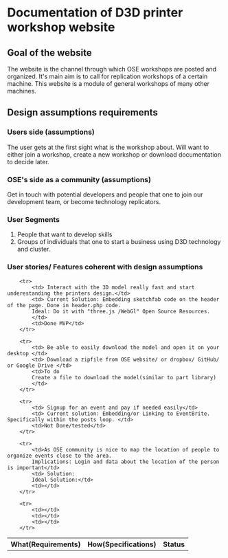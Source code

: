 # Documentation of D3D printer workshop website
## Goal of the website
The website is the channel  through which OSE workshops are posted and organized.
It's main aim is to call for replication workshops of a certain machine.
This website is a module of general workshops of many other machines.
## Design assumptions requirements
### Users side (assumptions)
The user gets at the first sight what is the workshop about.
Will want to either join a workshop, create a new workshop or download documentation to decide later.
### OSE's side as a community (assumptions)
Get in touch with potential developers and people that one to join our development team, or become technology replicators.
### User Segments
1. People that want to develop skills
2. Groups of individuals that one to start a business using D3D technology and cluster.
### User stories/ Features coherent with design assumptions

<table>
    <tr>
        <th>What(Requirements)</th>
				<th>How(Specifications)</th>
				<th>Status</th>
    </tr>

		<tr>
			<td> Interact with the 3D model really fast and start underestanding the printers design.</td>
			<td> Current Solution: Embedding sketchfab code on the header of the page. Done in header.php code.
			Ideal: Do it with "three.js /WebGl" Open Source Resources.
			</td>
			<td>Done MVP</td>
		</tr>

		<tr>
			<td> Be able to easily download the model and open it on your desktop </td>
			<td> Download a zipfile from OSE website/ or dropbox/ GitHub/ or Google Drive </td>
			<td>To do
			Create a file to download the model(similar to part library)
			</td>
		</tr>

		<tr>
			<td> Signup for an event and pay if needed easily</td>
			<td> Current solution: Embedding/or Linking to EventBrite. Specifically within the posts loop. </td>
			<td>Not Done/tested</td>
		</tr>

		<tr>
			<td>As OSE community is nice to map the location of people to organize events close to the area.
			Implications: Login and data about the location of the person is important</td>
			<td> Solution:
			Ideal Solution:</td>
			<td></td>
		</tr>

		<tr>
			<td></td>
			<td></td>
			<td></td>
		</tr>
</table>
